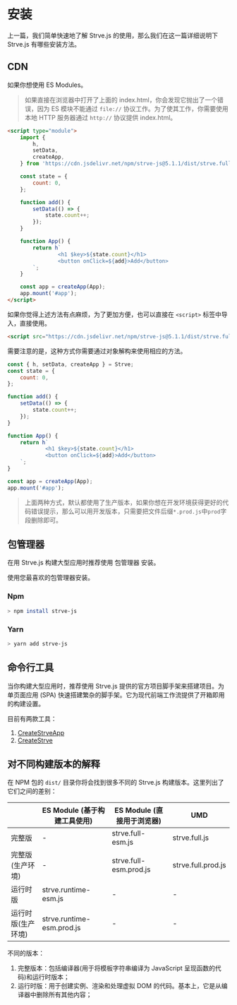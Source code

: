 # 安装

上一篇，我们简单快速地了解 Strve.js 的使用，那么我们在这一篇详细说明下 Strve.js 有哪些安装方法。

## CDN

如果你想使用 ES Modules。

> 如果直接在浏览器中打开了上面的 index.html，你会发现它抛出了一个错误，因为 ES 模块不能通过 `file://` 协议工作。为了使其工作，你需要使用本地 HTTP 服务器通过 `http://` 协议提供 index.html。

```html
<script type="module">
	import {
		h,
		setData,
		createApp,
	} from 'https://cdn.jsdelivr.net/npm/strve-js@5.1.1/dist/strve.full-esm.prod.js';

	const state = {
		count: 0,
	};

	function add() {
		setData(() => {
			state.count++;
		});
	}

	function App() {
		return h`
                <h1 $key>${state.count}</h1>
                <button onClick=${add}>Add</button> 
		`;
	}

	const app = createApp(App);
	app.mount('#app');
</script>
```

如果你觉得上述方法有点麻烦，为了更加方便，也可以直接在 `<script>` 标签中导入，直接使用。

```html
<script src="https://cdn.jsdelivr.net/npm/strve-js@5.1.1/dist/strve.full.prod.js"></script>
```

需要注意的是，这种方式你需要通过对象解构来使用相应的方法。

```js
const { h, setData, createApp } = Strve;
const state = {
	count: 0,
};

function add() {
	setData(() => {
		state.count++;
	});
}

function App() {
	return h`
			<h1 $key>${state.count}</h1>
			<button onClick=${add}>Add</button> 
	`;
}

const app = createApp(App);
app.mount('#app');
```

> 上面两种方式，默认都使用了生产版本，如果你想在开发环境获得更好的代码错误提示，那么可以用开发版本，只需要把文件后缀`*.prod.js`中`prod`字段删除即可。

## 包管理器

在用 Strve.js 构建大型应用时推荐使用 包管理器 安装。

使用您最喜欢的包管理器安装。

### Npm

```bash
> npm install strve-js
```

### Yarn

```bash
> yarn add strve-js
```

## 命令行工具

当你构建大型应用时，推荐使用 Strve.js 提供的官方项目脚手架来搭建项目。为单页面应用 (SPA) 快速搭建繁杂的脚手架。它为现代前端工作流提供了开箱即用的构建设置。

目前有两款工具：

1. [CreateStrveApp](/zh/tool/createStrveApp/)
2. [CreateStrve](/zh/tool/createStrve/)

## 对不同构建版本的解释

在 NPM 包的 `dist/` 目录你将会找到很多不同的 Strve.js 构建版本。这里列出了它们之间的差别：

|  | ES Module (基于构建工具使用) | ES Module (直接用于浏览器) | UMD |
| --- | --- | --- | --- |
| 完整版 | - | strve.full-esm.js | strve.full.js |
| 完整版(生产环境) | - | strve.full-esm.prod.js | strve.full.prod.js |
| 运行时版 | strve.runtime-esm.js | - | - |
| 运行时版(生产环境) | strve.runtime-esm.prod.js | - | - |

不同的版本：

1. 完整版本：包括编译器(用于将模板字符串编译为 JavaScript 呈现函数的代码)和运行时版本；
2. 运行时版：用于创建实例、渲染和处理虚拟 DOM 的代码。基本上，它是从编译器中删除所有其他内容；
